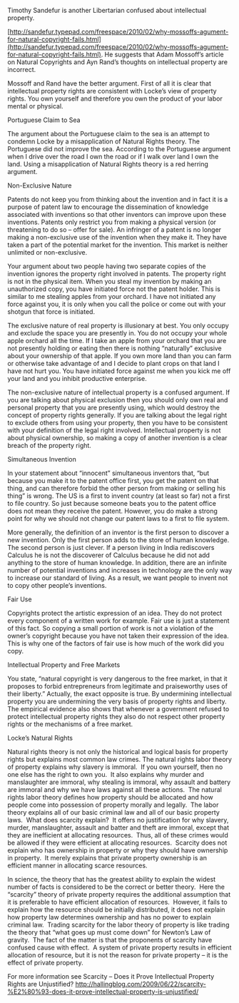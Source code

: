 
  

Timothy Sandefur is another Libertarian confused about intellectual property.

[http://sandefur.typepad.com/freespace/2010/02/why-mossoffs-agument-for-natural-copyright-fails.html](http://sandefur.typepad.com/freespace/2010/02/why-mossoffs-agument-for-natural-copyright-fails.html). He suggests that Adam Mossoff’s article on Natural Copyrights and Ayn Rand’s thoughts on intellectual property are incorrect.

  

  

Mossoff and Rand have the better argument. First of all it is clear that intellectual property rights are consistent with Locke’s view of property rights. You own yourself and therefore you own the product of your labor mental or physical.

  

Portuguese Claim to Sea

The argument about the Portuguese claim to the sea is an attempt to condemn Locke by a misapplication of Natural Rights theory. The Portuguese did not improve the sea. According to the Portuguese argument when I drive over the road I own the road or if I walk over land I own the land. Using a misapplication of Natural Rights theory is a red herring argument.

  

Non-Exclusive Nature

Patents do not keep you from thinking about the invention and in fact it is a purpose of patent law to encourage the dissemination of knowledge associated with inventions so that other inventors can improve upon these inventions. Patents only restrict you from making a physical version (or threatening to do so – offer for sale). An infringer of a patent is no longer making a non-exclusive use of the invention when they make it. They have taken a part of the potential market for the invention. This market is neither unlimited or non-exclusive.

  

Your argument about two people having two separate copies of the invention ignores the property right involved in patents. The property right is not in the physical item. When you steal my invention by making an unauthorized copy, you have initiated force not the patent holder. This is similar to me stealing apples from your orchard. I have not initiated any force against you, it is only when you call the police or come out with your shotgun that force is initiated.

  

The exclusive nature of real property is illusionary at best. You only occupy and exclude the space you are presently in. You do not occupy your whole apple orchard all the time. If I take an apple from your orchard that you are not presently holding or eating then there is nothing “naturally” exclusive about your ownership of that apple. If you own more land than you can farm or otherwise take advantage of and I decide to plant crops on that land I have not hurt you. You have initiated force against me when you kick me off your land and you inhibit productive enterprise.

  

The non-exclusive nature of intellectual property is a confused argument. If you are talking about physical exclusion then you should only own real and personal property that you are presently using, which would destroy the concept of property rights generally. If you are talking about the legal right to exclude others from using your property, then you have to be consistent with your definition of the legal right involved. Intellectual property is not about physical ownership, so making a copy of another invention is a clear breach of the property right.

  

Simultaneous Invention

In your statement about “innocent” simultaneous inventors that, “but because you make it to the patent office first, you get the patent on that thing, and can therefore forbid the other person from making or selling his thing” is wrong. The US is a first to invent country (at least so far) not a first to file country. So just because someone beats you to the patent office does not mean they receive the patent. However, you do make a strong point for why we should not change our patent laws to a first to file system.

  

More generally, the definition of an inventor is the first person to discover a new invention. Only the first person adds to the store of human knowledge. The second person is just clever. If a person living in India rediscovers Calculus he is not the discoverer of Calculus because he did not add anything to the store of human knowledge. In addition, there are an infinite number of potential inventions and increases in technology are the only way to increase our standard of living. As a result, we want people to invent not to copy other people’s inventions.

  

Fair Use

Copyrights protect the artistic expression of an idea. They do not protect every component of a written work for example. Fair use is just a statement of this fact. So copying a small portion of work is not a violation of the owner’s copyright because you have not taken their expression of the idea. This is why one of the factors of fair use is how much of the work did you copy.

  

Intellectual Property and Free Markets

You state, “natural copyright is very dangerous to the free market, in that it proposes to forbid entrepreneurs from legitimate and praiseworthy uses of their liberty.” Actually, the exact opposite is true. By undermining intellectual property you are undermining the very basis of property rights and liberty. The empirical evidence also shows that whenever a government refused to protect intellectual property rights they also do not respect other property rights or the mechanisms of a free market.

  

Locke’s Natural Rights

Natural rights theory is not only the historical and logical basis for property rights but explains most common law crimes. The natural rights labor theory of property explains why slavery is immoral.  If you own yourself, then no one else has the right to own you.  It also explains why murder and manslaughter are immoral, why stealing is immoral, why assault and battery are immoral and why we have laws against all these actions.  The natural rights labor theory defines how property should be allocated and how people come into possession of property morally and legally.  The labor theory explains all of our basic criminal law and all of our basic property laws.  What does scarcity explain?  It offers no justification for why slavery, murder, manslaughter, assault and batter and theft are immoral, except that they are inefficient at allocating resources.  Thus, all of these crimes would be allowed if they were efficient at allocating resources.  Scarcity does not explain who has ownership in property or why they should have ownership in property.  It merely explains that private property ownership is an efficient manner in allocating scarce resources.

In science, the theory that has the greatest ability to explain the widest number of facts is considered to be the correct or better theory.  Here the “scarcity” theory of private property requires the additional assumption that it is preferable to have efficient allocation of resources.  However, it fails to explain how the resource should be initially distributed, it does not explain how property law determines ownership and has no power to explain criminal law.  Trading scarcity for the labor theory of property is like trading the theory that “what goes up must come down” for Newton’s Law of gravity.  The fact of the matter is that the proponents of scarcity have confused cause with effect.  A system of private property results in efficient allocation of resource, but it is not the reason for private property – it is the effect of private property.

For more information see Scarcity – Does it Prove Intellectual Property Rights are Unjustified? http://hallingblog.com/2009/06/22/scarcity-%E2%80%93-does-it-prove-intellectual-property-is-unjustified/